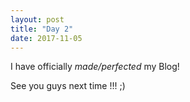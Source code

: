 ```yaml
---
layout: post
title: "Day 2"
date: 2017-11-05
---
```


I have officially <i> made/perfected </i> my Blog!

<div id="footer2">
<p> See you guys next time !!! ;) </p>
</div>
